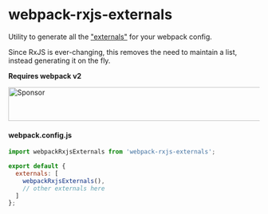 # webpack-rxjs-externals

Utility to generate all the ["externals"](https://webpack.js.org/configuration/externals/#externals) for your webpack config.

Since RxJS is ever-changing, this removes the need to maintain a list, instead generating it on the fly.

**Requires webpack v2**

<a href="https://app.codesponsor.io/link/zs7vWiDv2F99bX6Ay7PJa5WE/jayphelps/webpack-rxjs-externals" rel="nofollow"><img src="https://app.codesponsor.io/embed/zs7vWiDv2F99bX6Ay7PJa5WE/jayphelps/webpack-rxjs-externals.svg" style="width: 888px; height: 68px;" alt="Sponsor" /></a>

#### webpack.config.js

```js
import webpackRxjsExternals from 'webpack-rxjs-externals';

export default {
  externals: [
    webpackRxjsExternals(),
    // other externals here
  ]
};
```
